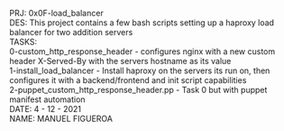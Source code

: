 PRJ: 0x0F-load_balancer\
DES: This project contains a few bash scripts setting up a haproxy load balancer for two addition servers\
TASKS:\
0-custom_http_response_header  - configures nginx with a new custom header X-Served-By with the servers hostname as its value\
1-install_load_balancer - Install haproxy on the servers its run on, then configures it with a backend/frontend and init script capabilities\
2-puppet_custom_http_response_header.pp - Task 0 but with puppet manifest automation\
DATE: 4 - 12 - 2021\
NAME: MANUEL FIGUEROA
